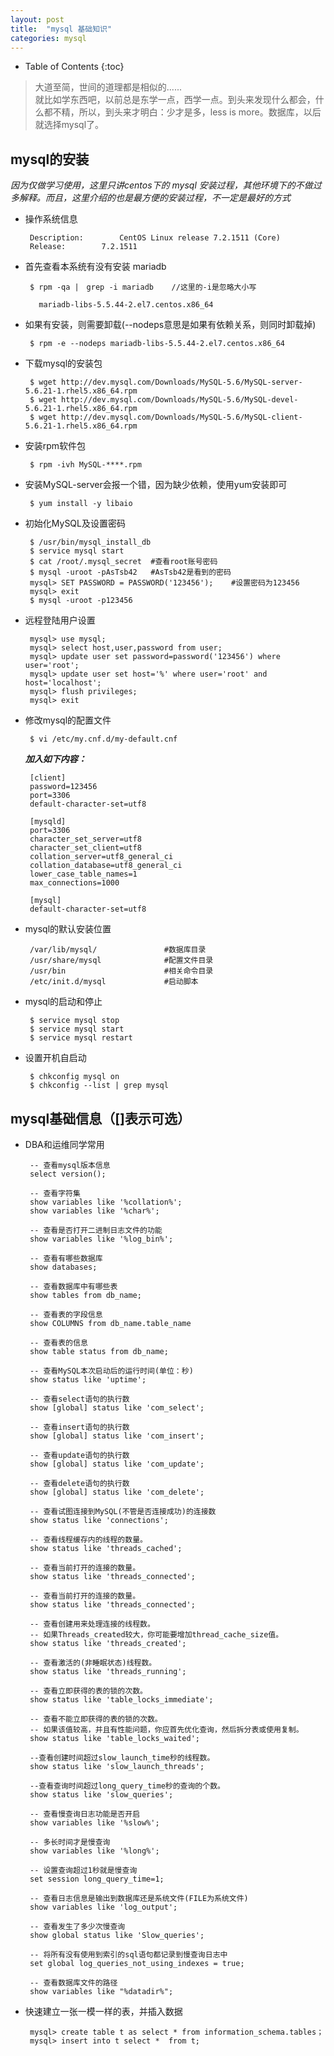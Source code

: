 ```yaml
---
layout: post
title:  "mysql 基础知识"
categories: mysql
---
```


* Table of Contents
{:toc}

> 大道至简，世间的道理都是相似的......     
  就比如学东西吧，以前总是东学一点，西学一点。到头来发现什么都会，什么都不精，所以，到头来才明白：少才是多，less is more。数据库，以后就选择mysql了。

## mysql的安装

*因为仅做学习使用，这里只讲centos下的 mysql 安装过程，其他环境下的不做过多解释。而且，这里介绍的也是最方便的安装过程，不一定是最好的方式*

 * 操作系统信息

		Description:		CentOS Linux release 7.2.1511 (Core) 
		Release:		7.2.1511

 * 首先查看本系统有没有安装 mariadb
 		
	  	$ rpm -qa |　grep -i mariadb    //这里的-i是忽略大小写

		  mariadb-libs-5.5.44-2.el7.centos.x86_64

 * 如果有安装，则需要卸载(--nodeps意思是如果有依赖关系，则同时卸载掉)
 
		$ rpm -e --nodeps mariadb-libs-5.5.44-2.el7.centos.x86_64 
		  
 
 * 下载mysql的安装包
 
		$ wget http://dev.mysql.com/Downloads/MySQL-5.6/MySQL-server-5.6.21-1.rhel5.x86_64.rpm
		$ wget http://dev.mysql.com/Downloads/MySQL-5.6/MySQL-devel-5.6.21-1.rhel5.x86_64.rpm
		$ wget http://dev.mysql.com/Downloads/MySQL-5.6/MySQL-client-5.6.21-1.rhel5.x86_64.rpm
 
 * 安装rpm软件包
 
		$ rpm -ivh MySQL-****.rpm 	

 * 安装MySQL-server会报一个错，因为缺少依赖，使用yum安装即可
 
		$ yum install -y libaio

 * 初始化MySQL及设置密码
 
		$ /usr/bin/mysql_install_db
		$ service mysql start
		$ cat /root/.mysql_secret  #查看root账号密码
		$ mysql -uroot -pAsTsb42   #AsTsb42是看到的密码
		mysql> SET PASSWORD = PASSWORD('123456');    #设置密码为123456
		mysql> exit
		$ mysql -uroot -p123456

 * 远程登陆用户设置
 
		mysql> use mysql;
		mysql> select host,user,password from user;
		mysql> update user set password=password('123456') where user='root';
		mysql> update user set host='%' where user='root' and host='localhost';
		mysql> flush privileges;
		mysql> exit

 * 修改mysql的配置文件
 		
		$ vi /etc/my.cnf.d/my-default.cnf
	
	***加入如下内容：***

		[client]
		password=123456
		port=3306
		default-character-set=utf8
		
		[mysqld]
		port=3306
		character_set_server=utf8
		character_set_client=utf8
		collation_server=utf8_general_ci
		collation_database=utf8_general_ci
		lower_case_table_names=1
		max_connections=1000
		
		[mysql]
		default-character-set=utf8

 * mysql的默认安装位置

		/var/lib/mysql/               #数据库目录
		/usr/share/mysql              #配置文件目录
		/usr/bin                      #相关命令目录
		/etc/init.d/mysql             #启动脚本

 * mysql的启动和停止

		$ service mysql stop
		$ service mysql start
		$ service mysql restart

 * 设置开机自启动
 
		$ chkconfig mysql on
		$ chkconfig --list | grep mysql


## mysql基础信息（[]表示可选）

 * DBA和运维同学常用

		-- 查看mysql版本信息
		select version(); 
			
		-- 查看字符集
		show variables like '%collation%';
		show variables like '%char%';	
		
		-- 查看是否打开二进制日志文件的功能	
		show variables like '%log_bin%';

		-- 查看有哪些数据库	
		show databases;	

		-- 查看数据库中有哪些表			
		show tables from db_name;		

		-- 查看表的字段信息
		show COLUMNS from db_name.table_name

		-- 查看表的信息	
		show table status from db_name;		
		
		-- 查看MySQL本次启动后的运行时间(单位：秒)
		show status like 'uptime';
		
		-- 查看select语句的执行数
		show [global] status like 'com_select';
		
		-- 查看insert语句的执行数
		show [global] status like 'com_insert';
		
		-- 查看update语句的执行数
		show [global] status like 'com_update';
		
		-- 查看delete语句的执行数
		show [global] status like 'com_delete';
		
		-- 查看试图连接到MySQL(不管是否连接成功)的连接数
		show status like 'connections';
		
		-- 查看线程缓存内的线程的数量。
		show status like 'threads_cached';
		
		-- 查看当前打开的连接的数量。
		show status like 'threads_connected';
		
		-- 查看当前打开的连接的数量。
		show status like 'threads_connected';
		
		-- 查看创建用来处理连接的线程数。
		-- 如果Threads_created较大，你可能要增加thread_cache_size值。
		show status like 'threads_created';
		
		-- 查看激活的(非睡眠状态)线程数。
		show status like 'threads_running';
		
		-- 查看立即获得的表的锁的次数。
		show status like 'table_locks_immediate';
		
		-- 查看不能立即获得的表的锁的次数。
		-- 如果该值较高，并且有性能问题，你应首先优化查询，然后拆分表或使用复制。
		show status like 'table_locks_waited';
		
		--查看创建时间超过slow_launch_time秒的线程数。
		show status like 'slow_launch_threads';
		
		--查看查询时间超过long_query_time秒的查询的个数。
		show status like 'slow_queries';
		
		-- 查看慢查询日志功能是否开启
		show variables like '%slow%';

		-- 多长时间才是慢查询
		show variables like '%long%';

		-- 设置查询超过1秒就是慢查询
		set session long_query_time=1;

		-- 查看日志信息是输出到数据库还是系统文件(FILE为系统文件)
		show variables like 'log_output';

		-- 查看发生了多少次慢查询
		show global status like 'Slow_queries';

		-- 将所有没有使用到索引的sql语句都记录到慢查询日志中
		set global log_queries_not_using_indexes = true;

		-- 查看数据库文件的路径
		show variables like "%datadir%";

 * 快速建立一张一模一样的表，并插入数据

		mysql> create table t as select * from information_schema.tables；
		mysql> insert into t select *  from t;
         